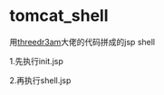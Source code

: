 # tomcat_shell
用[threedr3am](https://github.com/threedr3am)大佬的代码拼成的jsp shell

1.先执行init.jsp

2.再执行shell.jsp

